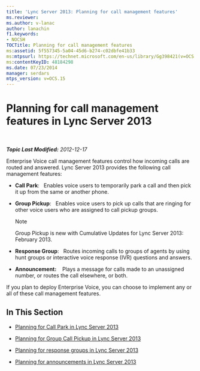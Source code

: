 ```yaml
---
title: 'Lync Server 2013: Planning for call management features'
ms.reviewer: 
ms.author: v-lanac
author: lanachin
f1.keywords:
- NOCSH
TOCTitle: Planning for call management features
ms:assetid: 5f557345-5a04-45d6-b274-c02dbfe41b33
ms:mtpsurl: https://technet.microsoft.com/en-us/library/Gg398421(v=OCS.15)
ms:contentKeyID: 48184298
ms.date: 07/23/2014
manager: serdars
mtps_version: v=OCS.15
---
```


<div data-xmlns="http://www.w3.org/1999/xhtml">

<div class="topic" data-xmlns="http://www.w3.org/1999/xhtml" data-msxsl="urn:schemas-microsoft-com:xslt" data-cs="http://msdn.microsoft.com/">

<div data-asp="https://msdn2.microsoft.com/asp">

# Planning for call management features in Lync Server 2013

</div>

<div id="mainSection">

<div id="mainBody">

<span> </span>

_**Topic Last Modified:** 2012-12-17_

Enterprise Voice call management features control how incoming calls are routed and answered. Lync Server 2013 provides the following call management features:

  - **Call Park**:   Enables voice users to temporarily park a call and then pick it up from the same or another phone.

  - **Group Pickup**:   Enables voice users to pick up calls that are ringing for other voice users who are assigned to call pickup groups.
    
    <div>
    

    > [!NOTE]  
    > Group Pickup is new with Cumulative Updates for Lync Server 2013: February 2013.

    
    </div>

  - **Response Group**:   Routes incoming calls to groups of agents by using hunt groups or interactive voice response (IVR) questions and answers.

  - **Announcement:**    Plays a message for calls made to an unassigned number, or routes the call elsewhere, or both.

If you plan to deploy Enterprise Voice, you can choose to implement any or all of these call management features.

<div>

## In This Section

  - [Planning for Call Park in Lync Server 2013](lync-server-2013-planning-for-call-park.md)

  - [Planning for Group Call Pickup in Lync Server 2013](lync-server-2013-planning-for-group-call-pickup.md)

  - [Planning for response groups in Lync Server 2013](lync-server-2013-planning-for-response-groups.md)

  - [Planning for announcements in Lync Server 2013](lync-server-2013-planning-for-announcements.md)

</div>

</div>

<span> </span>

</div>

</div>

</div>


